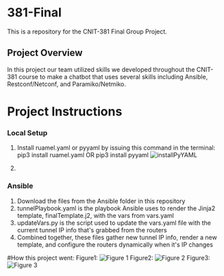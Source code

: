 # 381-Final
This is a repository for the CNIT-381 Final Group Project.

## Project Overview
In this project our team utilized skills we developed throughout the CNIT-381 course to make a chatbot that uses several skills including Ansible, Restconf/Netconf, and Paramiko/Netmiko.

# Project Instructions
### Local Setup
1.   Install ruamel.yaml or pyyaml by issuing this command in the terminal: pip3 install ruamel.yaml OR pip3 install pyyaml
![installPyYAML](https://user-images.githubusercontent.com/99046455/204409091-39012aad-ea3a-404a-8c72-c99aaac3d527.png)

2.   

### Ansible
1.  Download the files from the Ansible folder in this repository
2.  tunnelPlaybook.yaml is the playbook Ansible uses to render the Jinja2 template, finalTemplate.j2, with the vars from vars.yaml
3.  updateVars.py is the script used to update the vars.yaml file with the current tunnel IP info that's grabbed from the routers
4.  Combined together, these files gather new tunnel IP info, render a new template, and configure the routers dynamically when it's IP changes



#How this project went:
Figure1:
![Figure 1](https://user-images.githubusercontent.com/99046455/201501598-fdb5c8c6-0902-48c5-8d79-f3acacf2e2b6.png)
Figure2:
![Figure 2](https://user-images.githubusercontent.com/99046455/201501600-b4b37d5f-a2fd-4a0d-b16f-7fe3e2b0f846.png)
Figure3:
![Figure 3](https://user-images.githubusercontent.com/99046455/201501730-9e92ac8c-5565-490a-b43e-2deee8c18a24.png)
